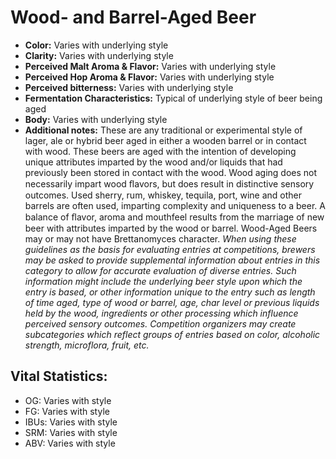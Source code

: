 # Wood- and Barrel-Aged Beer

- **Color:** Varies with underlying style
- **Clarity:** Varies with underlying style
- **Perceived Malt Aroma & Flavor:** Varies with underlying style
- **Perceived Hop Aroma & Flavor:** Varies with underlying style
- **Perceived bitterness:** Varies with underlying style
- **Fermentation Characteristics:** Typical of underlying style of beer being aged
- **Body:** Varies with underlying style
- **Additional notes:** These are any traditional or experimental style of lager, ale or hybrid beer aged in either a wooden barrel or in contact with wood. These beers are aged with the intention of developing unique attributes imparted by the wood and/or liquids that had previously been stored in contact with the wood. Wood aging does not necessarily impart wood ﬂavors, but does result in distinctive sensory outcomes. Used sherry, rum, whiskey, tequila, port, wine and other barrels are often used, imparting complexity and uniqueness to a beer. A balance of ﬂavor, aroma and mouthfeel results from the marriage of new beer with attributes imparted by the wood or barrel. Wood-Aged Beers may or may not have Brettanomyces character. _When using these guidelines as the basis for evaluating entries at competitions, brewers may be asked to provide supplemental information about entries in this category to allow for accurate evaluation of diverse entries. Such information might include the underlying beer style upon which the entry is based, or other information unique to the entry such as length of time aged, type of wood or barrel, age, char level or previous liquids held by the wood, ingredients or other processing which influence perceived sensory outcomes. Competition organizers may create subcategories which reflect groups of entries based on color, alcoholic strength, microflora, fruit, etc._

## Vital Statistics:

- OG: Varies with style 
- FG: Varies with style 
- IBUs: Varies with style 
- SRM: Varies with style 
- ABV: Varies with style
